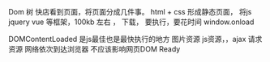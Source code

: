 Dom 树
快店看到页面，将页面分成几件事。
html + css 形成静态页面，
将js jquery vue 等框架，100kb 左右 ， 下载， 要执行，要花时间
window.onload 

DOMContentLoaded 是js最佳也是最快执行的地方
图片资源
js资源，，ajax 请求资源 网络依次到达浏览器 不应该影响网页DOM Ready